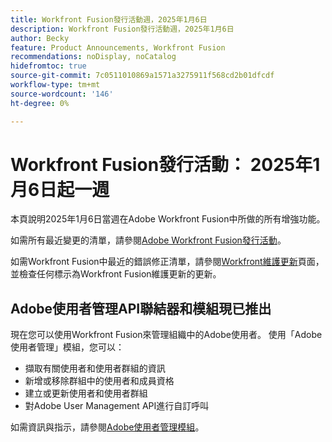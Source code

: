 ```yaml
---
title: Workfront Fusion發行活動週，2025年1月6日
description: Workfront Fusion發行活動週，2025年1月6日
author: Becky
feature: Product Announcements, Workfront Fusion
recommendations: noDisplay, noCatalog
hidefromtoc: true
source-git-commit: 7c0511010869a1571a3275911f568cd2b01dfcdf
workflow-type: tm+mt
source-wordcount: '146'
ht-degree: 0%

---
```


# Workfront Fusion發行活動： 2025年1月6日起一週

本頁說明2025年1月6日當週在Adobe Workfront Fusion中所做的所有增強功能。

如需所有最近變更的清單，請參閱[Adobe Workfront Fusion發行活動](../../../product-announcements/product-releases/fusion-release-activity/fusion-release-activity.md)。

如需Workfront Fusion中最近的錯誤修正清單，請參閱[Workfront維護更新](https://experienceleague.adobe.com/docs/workfront-known-issues/releases/current-updates.html)頁面，並檢查任何標示為Workfront Fusion維護更新的更新。

## Adobe使用者管理API聯結器和模組現已推出

現在您可以使用Workfront Fusion來管理組織中的Adobe使用者。 使用「Adobe使用者管理」模組，您可以：

* 擷取有關使用者和使用者群組的資訊
* 新增或移除群組中的使用者和成員資格
* 建立或更新使用者和使用者群組
* 對Adobe User Management API進行自訂呼叫

如需資訊與指示，請參閱[Adobe使用者管理模組](/help/quicksilver/workfront-fusion/apps-and-their-modules/adobe-user-management-modules.md)。
